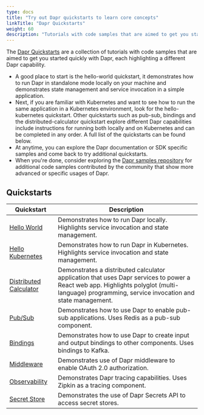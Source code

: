 ```yaml
---
type: docs
title: "Try out Dapr quickstarts to learn core concepts"
linkTitle: "Dapr Quickstarts"
weight: 60
description: "Tutorials with code samples that are aimed to get you started quickly with Dapr"
---
```


The [Dapr Quickstarts](https://github.com/dapr/quickstarts/tree/v1.0.0) are a collection of tutorials with code samples that are aimed to get you started quickly with Dapr, each highlighting a different Dapr capability.

- A good place to start is the hello-world quickstart, it demonstrates how to run Dapr in standalone mode locally on your machine and demonstrates state management and service invocation in a simple application.
- Next, if you are familiar with Kubernetes and want to see how to run the same application in a Kubernetes environment, look for the hello-kubernetes quickstart. Other quickstarts such as pub-sub, bindings and the distributed-calculator quickstart explore different Dapr capabilities include instructions for running both locally and on Kubernetes and can be completed in any order. A full list of the quickstarts can be found below.
- At anytime, you can explore the Dapr documentation or SDK specific samples and come back to try additional quickstarts.
- When you're done, consider exploring the [Dapr samples repository](https://github.com/dapr/samples) for additional code samples contributed by the community that show more advanced or specific usages of Dapr.

## Quickstarts

| Quickstart                                                                                       | Description                                                                                                                                                                                    |
| ------------------------------------------------------------------------------------------------ | ---------------------------------------------------------------------------------------------------------------------------------------------------------------------------------------------- |
| [Hello World](https://github.com/dapr/quickstarts/tree/v1.0.0/hello-world)                       | Demonstrates how to run Dapr locally. Highlights service invocation and state management.                                                                                                      |
| [Hello Kubernetes](https://github.com/dapr/quickstarts/tree/v1.0.0/hello-kubernetes)             | Demonstrates how to run Dapr in Kubernetes. Highlights service invocation and state management.                                                                                                |
| [Distributed Calculator](https://github.com/dapr/quickstarts/tree/v1.0.0/distributed-calculator) | Demonstrates a distributed calculator application that uses Dapr services to power a React web app. Highlights polyglot (multi-language) programming, service invocation and state management. |
| [Pub/Sub](https://github.com/dapr/quickstarts/tree/v1.0.0/pub-sub)                               | Demonstrates how to use Dapr to enable pub-sub applications. Uses Redis as a pub-sub component.                                                                                                |
| [Bindings](https://github.com/dapr/quickstarts/tree/v1.0.0/bindings)                             | Demonstrates how to use Dapr to create input and output bindings to other components. Uses bindings to Kafka.                                                                                  |
| [Middleware](https://github.com/dapr/quickstarts/tree/v1.0.0/middleware)                         | Demonstrates use of Dapr middleware to enable OAuth 2.0 authorization.                                                                                                                         |
| [Observability](https://github.com/dapr/quickstarts/tree/v1.0.0/observability)                   | Demonstrates Dapr tracing capabilities. Uses Zipkin as a tracing component.                                                                                                                    |
| [Secret Store](https://github.com/dapr/quickstarts/tree/v1.0.0/secretstore)                      | Demonstrates the use of Dapr Secrets API to access secret stores.                                                                                                                              |

